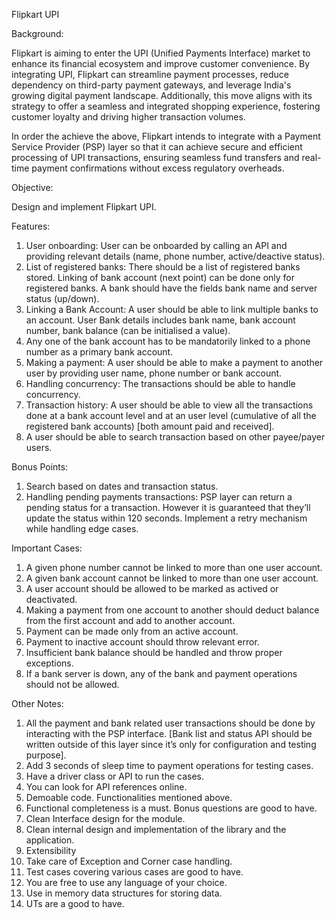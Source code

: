 Flipkart UPI



Background:

Flipkart is aiming to enter the UPI (Unified Payments Interface) market to enhance its financial ecosystem and improve customer convenience. By integrating UPI, Flipkart can streamline payment processes, reduce dependency on third-party payment gateways, and leverage India's growing digital payment landscape. Additionally, this move aligns with its strategy to offer a seamless and integrated shopping experience, fostering customer loyalty and driving higher transaction volumes. 

In order the achieve the above, Flipkart intends to integrate with a Payment Service Provider (PSP) layer so that it can achieve secure and efficient processing of UPI transactions, ensuring seamless fund transfers and real-time payment confirmations without excess regulatory overheads.


Objective:

Design and implement Flipkart UPI.


Features:

1. User onboarding: User can be onboarded by calling an API and providing relevant details (name, phone number, active/deactive status).
2. List of registered banks: There should be a list of registered banks stored. Linking of bank account (next point) can be done only for registered banks. A bank should have the fields bank name and server status (up/down).
3. Linking a Bank Account: A user should be able to link multiple banks to an account. User Bank details includes bank name, bank account number, bank balance (can be initialised a value).
4. Any one of the bank account has to be mandatorily linked to a phone number as a primary bank account.
5. Making a payment: A user should be able to make a payment to another user by providing user name, phone number or bank account.
6. Handling concurrency: The transactions should be able to handle concurrency.
7. Transaction history: A user should be able to view all the transactions done at a bank account level and at an user level (cumulative of all the registered bank accounts) [both amount paid and received]. 
8. A user should be able to search transaction based on other payee/payer users.



Bonus Points:

1. Search based on dates and transaction status.
2. Handling pending payments transactions: PSP layer can return a pending status for a transaction. However it is guaranteed that they’ll update the status within 120 seconds. Implement a retry mechanism while handling edge cases.


Important Cases:

1. A given phone number cannot be linked to more than one user account.
2. A given bank account cannot be linked to more than one user account.
3. A user account should be allowed to be marked as actived or deactivated.
4. Making a payment from one account to another should deduct balance from the first account and add to another account.
5. Payment can be made only from an active account.
6. Payment to inactive account should throw relevant error.
7. Insufficient bank balance should be handled and throw proper exceptions.
8. If a bank server is down, any of the bank and payment operations should not be allowed.



Other Notes:

1. All the payment and bank related user transactions should be done by interacting with the PSP interface. [Bank list and status API should be written outside of this layer since it’s only for configuration and testing purpose].
2. Add 3 seconds of sleep time to payment operations for testing cases.
3. Have a driver class or API to run the cases.
4. You can look for API references online.
5. Demoable code. Functionalities mentioned above.
6. Functional completeness is a must. Bonus questions are good to have.
7. Clean Interface design for the module.
8. Clean internal design and implementation of the library and the application.
9. Extensibility
10. Take care of Exception and Corner case handling.
11. Test cases covering various cases are good to have.
12. You are free to use any language of your choice.
13. Use in memory data structures for storing data.
14. UTs are a good to have.

